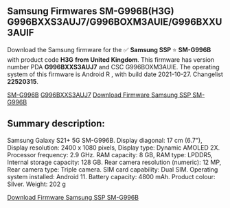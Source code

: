 <h2>Samsung Firmwares SM-G996B(H3G) G996BXXS3AUJ7/G996BOXM3AUIE/G996BXXU3AUIF</h2>
Download the Samsung firmware for the ✅ <strong>Samsung SSP </strong> ⭐ <strong>SM-G996B</strong> with product code <strong>H3G</strong> <strong> from United Kingdom</strong>. This firmware has version number PDA <strong>G996BXXS3AUJ7</strong> and CSC G996BOXM3AUIE. The operating system of this firmware is Android R , with build date 2021-10-27. Changelist <strong>22520315</strong>.


[SM-G996B](https://samfirm.shop/samsung/model/SM-G996B)
[G996BXXS3AUJ7](https://samfirm.shop/samsung/pda/G996BXXS3AUJ7)
[Download Firmware Samsung SSP SM-G996B](https://samfirm.shop/samsung/firmware/470078)
<h2>Summary description:</h2>
<p>Samsung Galaxy S21+ 5G SM-G996B. Display diagonal: 17 cm (6.7"), Display resolution: 2400 x 1080 pixels, Display type: Dynamic AMOLED 2X. Processor frequency: 2.9 GHz. RAM capacity: 8 GB, RAM type: LPDDR5, Internal storage capacity: 128 GB. Rear camera resolution (numeric): 12 MP, Rear camera type: Triple camera. SIM card capability: Dual SIM. Operating system installed: Android 11. Battery capacity: 4800 mAh. Product colour: Silver. Weight: 202 g</p>


[Download Firmware Samsung SSP SM-G996B](https://samfirm.shop/samsung/firmware/470078)
